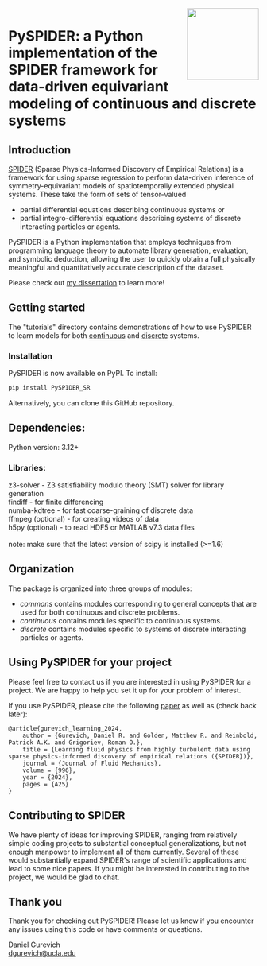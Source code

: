 <img src="https://github.com/sibirica/PySPIDER/blob/main/PySPIDER_logo.png" width="144" align="right">

# PySPIDER: a Python implementation of the SPIDER framework for data-driven equivariant modeling of continuous and discrete systems

## Introduction
[SPIDER](https://github.com/sibirica/PySPIDER/blob/main/DG_Dissertation.pdf) (Sparse Physics-Informed Discovery of Empirical Relations) is a framework for using sparse regression to perform data-driven inference of symmetry-equivariant models of spatiotemporally extended physical systems. These take the form of sets of tensor-valued
- partial differential equations describing continuous systems or
- partial integro-differential equations describing systems of discrete interacting particles or agents.

PySPIDER is a Python implementation that employs techniques from programming language theory to automate library generation, evaluation, and symbolic deduction, allowing the user to quickly obtain a full physically meaningful and quantitatively accurate description of the dataset. 

Please check out [my dissertation](https://github.com/sibirica/PySPIDER/blob/main/DG_Dissertation.pdf) to learn more!

## Getting started
The "tutorials" directory contains demonstrations of how to use PySPIDER to learn models for both [continuous](https://github.com/sibirica/PySPIDER/blob/main/tutorials/01_Continuous.ipynb) and [discrete](https://github.com/sibirica/PySPIDER/blob/main/tutorials/02_Discrete.ipynb) systems. 

### Installation
PySPIDER is now available on PyPI. To install:

```bash
pip install PySPIDER_SR
```

Alternatively, you can clone this GitHub repository.

## Dependencies: 
Python version: 3.12+

### Libraries:

z3-solver - Z3 satisfiability modulo theory (SMT) solver for library generation \
findiff - for finite differencing \
numba-kdtree - for fast coarse-graining of discrete data \
ffmpeg (optional) - for creating videos of data \
h5py (optional) - to read HDF5 or MATLAB v7.3 data files \
\
note: make sure that the latest version of scipy is installed (>=1.6)

## Organization
The package is organized into three groups of modules:
- *commons* contains modules corresponding to general concepts that are used for both continuous and discrete problems.
- *continuous* contains modules specific to continuous systems.
- *discrete* contains modules specific to systems of discrete interacting particles or agents.

## Using PySPIDER for your project
Please feel free to contact us if you are interested in using PySPIDER for a project. We are happy to help you set it up for your problem of interest.

If you use PySPIDER, please cite the following [paper](https://www.cambridge.org/core/journals/journal-of-fluid-mechanics/article/learning-fluid-physics-from-highly-turbulent-data-using-sparse-physicsinformed-discovery-of-empirical-relations-spider/FB279BC082B965AFCCD768FD50ACEB08) as well as (check back later):

```
@article{gurevich_learning_2024,  
	author = {Gurevich, Daniel R. and Golden, Matthew R. and Reinbold, Patrick A.K. and Grigoriev, Roman O.},  
	title = {Learning fluid physics from highly turbulent data using sparse physics-informed discovery of empirical relations ({SPIDER})},  
 	journal = {Journal of Fluid Mechanics},  
	volume = {996},  
	year = {2024},  
	pages = {A25}  
}
```

## Contributing to SPIDER
We have plenty of ideas for improving SPIDER, ranging from relatively simple coding projects to substantial conceptual generalizations, but not enough manpower to implement all of them currently. Several of these would substantially expand SPIDER's range of scientific applications and lead to some nice papers. If you might be interested in contributing to the project, we would be glad to chat.

## Thank you
Thank you for checking out PySPIDER! Please let us know if you encounter any issues using this code or have comments or questions.

Daniel Gurevich\
dgurevich@ucla.edu

